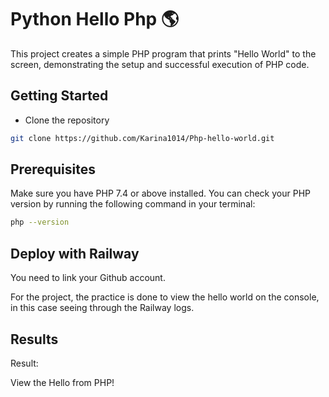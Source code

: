 # Python Hello Php 🌎

This project creates a simple PHP program that prints "Hello World" to the screen, demonstrating the setup and successful execution of PHP code.

## Getting Started
* Clone the repository

```sh
git clone https://github.com/Karina1014/Php-hello-world.git
```


## Prerequisites

Make sure you have PHP 7.4 or above installed. You can check your PHP version by running the following command in your terminal:

```sh
php --version
```

## Deploy with Railway

You need to link your Github account.



For the project, the practice is done to view the hello world on the console, in this case seeing through the Railway logs.

## Results
Result:

View the Hello from PHP!
